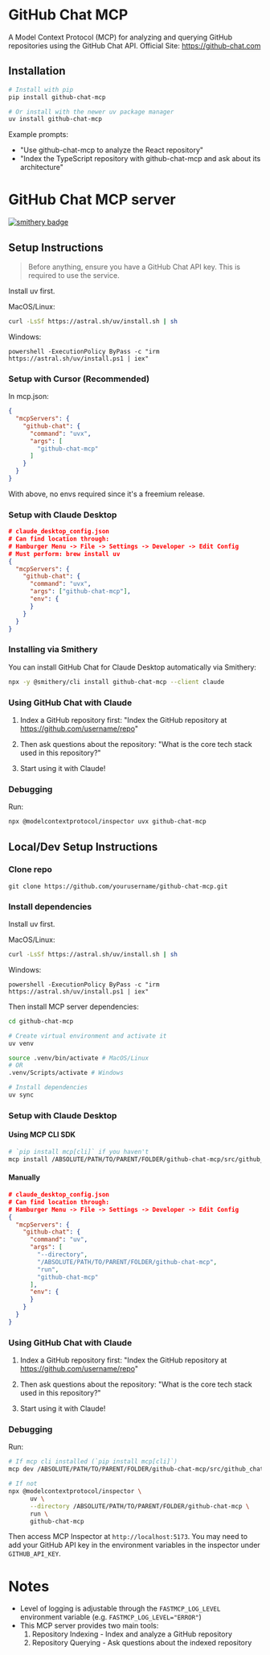 # GitHub Chat MCP

A Model Context Protocol (MCP) for analyzing and querying GitHub repositories using the GitHub Chat API. Official Site: https://github-chat.com

## Installation

```bash
# Install with pip
pip install github-chat-mcp

# Or install with the newer uv package manager
uv install github-chat-mcp
```

Example prompts:
- "Use github-chat-mcp to analyze the React repository"
- "Index the TypeScript repository with github-chat-mcp and ask about its architecture"

# GitHub Chat MCP server

[![smithery badge](https://smithery.ai/badge/github-chat-mcp)](https://smithery.ai/server/github-chat-mcp)

## Setup Instructions
> Before anything, ensure you have a GitHub Chat API key. This is required to use the service.

Install uv first.

MacOS/Linux:
```bash
curl -LsSf https://astral.sh/uv/install.sh | sh
```

Windows:
```
powershell -ExecutionPolicy ByPass -c "irm https://astral.sh/uv/install.ps1 | iex"
```

### Setup with Cursor (Recommended)
In mcp.json:

```json
{
  "mcpServers": {
    "github-chat": {
      "command": "uvx",
      "args": [
        "github-chat-mcp"
      ]
    }
  }
}
```

With above, no envs required since it's a freemium release.

### Setup with Claude Desktop
```json
# claude_desktop_config.json
# Can find location through:
# Hamburger Menu -> File -> Settings -> Developer -> Edit Config
# Must perform: brew install uv
{
  "mcpServers": {
    "github-chat": {
      "command": "uvx",
      "args": ["github-chat-mcp"],
      "env": {
      }
    }
  }
}
```

### Installing via Smithery

You can install GitHub Chat for Claude Desktop automatically via Smithery:

```bash
npx -y @smithery/cli install github-chat-mcp --client claude
```

### Using GitHub Chat with Claude
1. Index a GitHub repository first:
   "Index the GitHub repository at https://github.com/username/repo"

2. Then ask questions about the repository:
   "What is the core tech stack used in this repository?"

3. Start using it with Claude!

### Debugging
Run:
```bash
npx @modelcontextprotocol/inspector uvx github-chat-mcp
```

## Local/Dev Setup Instructions

### Clone repo
`git clone https://github.com/yourusername/github-chat-mcp.git`

### Install dependencies
Install uv first.

MacOS/Linux:
```bash
curl -LsSf https://astral.sh/uv/install.sh | sh
```

Windows:
```
powershell -ExecutionPolicy ByPass -c "irm https://astral.sh/uv/install.ps1 | iex"
```

Then install MCP server dependencies:
```bash
cd github-chat-mcp

# Create virtual environment and activate it
uv venv

source .venv/bin/activate # MacOS/Linux
# OR
.venv/Scripts/activate # Windows

# Install dependencies
uv sync
```
### Setup with Claude Desktop

#### Using MCP CLI SDK
```bash
# `pip install mcp[cli]` if you haven't
mcp install /ABSOLUTE/PATH/TO/PARENT/FOLDER/github-chat-mcp/src/github_chat_mcp/server.py -v "GITHUB_API_KEY=API_KEY_HERE"
```

#### Manually
```json
# claude_desktop_config.json
# Can find location through:
# Hamburger Menu -> File -> Settings -> Developer -> Edit Config
{
  "mcpServers": {
    "github-chat": {
      "command": "uv",
      "args": [
        "--directory",
        "/ABSOLUTE/PATH/TO/PARENT/FOLDER/github-chat-mcp",
        "run",
        "github-chat-mcp"
      ],
      "env": {
      }
    }
  }
}
```

### Using GitHub Chat with Claude
1. Index a GitHub repository first:
   "Index the GitHub repository at https://github.com/username/repo"

2. Then ask questions about the repository:
   "What is the core tech stack used in this repository?"

3. Start using it with Claude!

### Debugging
Run:
```bash
# If mcp cli installed (`pip install mcp[cli]`)
mcp dev /ABSOLUTE/PATH/TO/PARENT/FOLDER/github-chat-mcp/src/github_chat_mcp/server.py

# If not
npx @modelcontextprotocol/inspector \
      uv \
      --directory /ABSOLUTE/PATH/TO/PARENT/FOLDER/github-chat-mcp \
      run \
      github-chat-mcp
```
Then access MCP Inspector at `http://localhost:5173`. You may need to add your GitHub API key in the environment variables in the inspector under `GITHUB_API_KEY`.

# Notes
- Level of logging is adjustable through the `FASTMCP_LOG_LEVEL` environment variable (e.g. `FASTMCP_LOG_LEVEL="ERROR"`)
- This MCP server provides two main tools:
  1. Repository Indexing - Index and analyze a GitHub repository
  2. Repository Querying - Ask questions about the indexed repository
